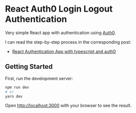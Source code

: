 # React Auth0 Login Logout Authentication

Very simple React app with authentication using [Auth0](https://auth0.com/).

I can read the step-by-step process in the corresponding post:

- [React Authentication App with typescript and auth0](https://blog-qbreis.vercel.app/posts/react-auth0)

## Getting Started

First, run the development server:

```bash
npm run dev
# or
yarn dev
```

Open [http://localhost:3000](http://localhost:3000) with your browser to see the result.
